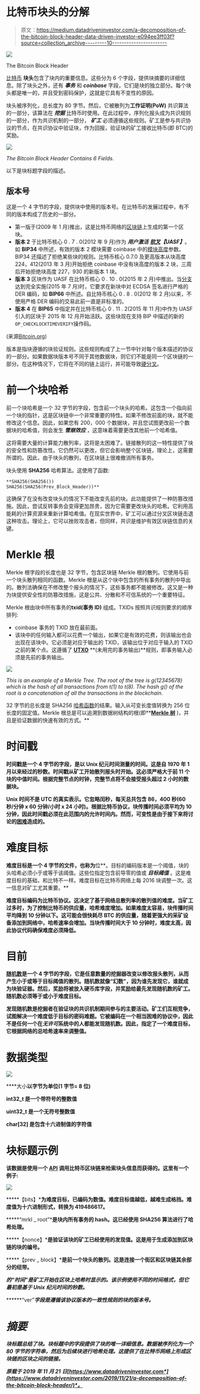 # 比特币块头的分解

> 原文：<https://medium.datadriveninvestor.com/a-decomposition-of-the-bitcoin-block-header-data-driven-investor-e094ee3ff03f?source=collection_archive---------10----------------------->

![](img/5b821db44690794ffe5e1e12848f94c5.png)

The Bitcoin Block Header

[比特币](https://www.datadriveninvestor.com/glossary/bitcoin/) **块头**包含了块内的重要信息。这些分为 6 个字段，提供块摘要的详细信息。除了块头之外，还有 ***事务*** 和 ***coinbase*** 字段，它们是块的独立部分。每个块头都是唯一的，并且受到密码保护，这就是它具有不变性的原因。

块头被序列化，总长度为 80 字节。然后，它被散列为**工作证明(PoW)** 共识算法的一部分，该算法在 ***挖掘*** 比特币时使用。在此过程中，序列化报头成为共识规则的一部分，作为共识机制的一部分， ***矿工*** 必须遵循这些规则。矿工是参与共识协议的节点，在共识协议中验证块，作为回报，验证块的矿工接收比特币(即 BTC)的奖励。

![](img/3e0eac05337f273d49fcda7cfc4f66dc.png)

*The Bitcoin Block Header Contains 6 Fields.*

以下是块标题字段的描述。

## 版本号

这是一个 4 字节的字段，提供块中使用的版本号。在比特币的发展过程中，有不同的版本构成了历史的一部分。

*   第一版于(2009 年 1 月)推出，这是比特币网络的[区块链](https://www.datadriveninvestor.com/glossary/blockchain/)上生成的第一个区块。
*   **版本 2** 于比特币核心 0 . 7 . 0(2012 年 9 月)作为 ***用户激活*** [***软叉***](https://www.datadriveninvestor.com/glossary/soft-fork/)***【UASF】***。如 **BIP34** 中所述，有效的版本 2 模块需要 coinbase 中的[模块高度](https://www.datadriveninvestor.com/glossary/block-height/)参数。BIP34 还描述了拒绝某些块的规则。比特币核心 0.7.0 及更高版本从块高度 224，412(2013 年 3 月)开始拒绝 coinbase 中没有块高度的版本 2 块，三周后开始拒绝块高度 227，930 的新版本 1 块。
*   **版本 3** 区块作为 UASF 在比特币核心 0 . 10 . 0(2015 年 2 月)中推出。当[分支](https://www.datadriveninvestor.com/glossary/fork/)达到完全实施(2015 年 7 月)时，它要求在新块中对 ECDSA 签名进行严格的 DER 编码，如 **BIP66** 中所述。自比特币核心 0 . 8 . 0(2012 年 2 月)以来，不使用严格 DER 编码的交易此前一直是非标准的。
*   **版本 4** 在 **BIP65** 中指定并在比特币核心 0 . 11 . 2(2015 年 11 月)中作为 UASF 引入的区块于 2015 年 12 月开始活跃。这些块现在支持 BIP 中描述的新的`OP_CHECKLOCKTIMEVERIFY`操作码。

(来源[Bitcoin.org](http://bitcoin.org/))

版本是指块遵循的块验证规则。这些规则构成了上一节中针对每个版本描述的协议的一部分。如果数据块版本号不同于其他数据块，则它们不能是同一个区块链的一部分。在这种情况下，它将在不同的链上运行，并可能导致[硬分叉](https://www.datadriveninvestor.com/glossary/hard-fork/)。

# 前一个块哈希

前一个块哈希是一个 32 字节的字段，包含前一个块头的哈希。这包含一个指向前一个块的指针，这是区块链中一个非常重要的特性。如果不修改前面的块，就不能修改这个信息。因此，如果您有 200，000 个数据块，并且您试图更改前一个数据块的哈希值，则会发生 ***雪崩效应*** ，这意味着需要更改其他前一个哈希值。

这将需要大量的计算能力散列率，这将是太困难了。链接散列的这一特性提供了块的安全性和防篡改性。它仍然可以更改，但它会影响整个区块链，理论上，这需要所谓的。因此，由于块头的散列，在区块链上很难撤消所有事务。

块头使用 **SHA256** 哈希算法。这使用了函数:

```
**SHA256(SHA256())
SHA256(SHA256(Prev_Block_Header))**
```

这确保了在没有改变块头的情况下不能改变先前的块。此功能提供了一种防篡改措施。因此，尝试反转事务会变得更加昂贵，因为它需要更改块头的哈希。它利用高能耗的计算资源来重新计算哈希值。在现实世界中，矿工可以通过分叉区块链击退这种攻击。理论上，它可以挫败攻击者，但同样，共识是维护有效区块链信息的关键。

# Merkle 根

Merkle 根字段的长度也是 32 字节，包含区块链 Merkle 根的散列。它使用与前一个块头散列相同的函数。Merkle 根是从这个块中包含的所有事务的散列中导出的。散列法确保在不修改整个报头的情况下，这些事务都不能被修改。这又是一种为块提供安全性的防篡改措施，这是公共、分散和不可信系统的一个重要特征。

Merkle 根由块中所有事务的**txid(事务 ID)** 组成。TXIDs 按照共识规则要求的顺序排列:

*   coinbase 事务的 TXID 放在最前面。
*   该块中的任何输入都可以花费一个输出，如果它是有效的花费，则该输出也会出现在该块中。它必须是对应于输出的 TXID，该输出位于对应于输入的 TXID 之前的某个点。这遵循了 [**UTXO**](https://www.datadriveninvestor.com/glossary/unspent-transaction-outputs/) **(未用完的事务输出)**规则，即事务输入必须是先前的事务输出。

![](img/dc9974e686071accbb66527dc70068b3.png)

*This is an example of a Merkle Tree. The root of the tree is g(12345678) which is the hash of all transactions from t(1) to t(8). The hash g() of the root is a concatenation of all the transactions in the blockchain.*

32 字节的总长度是 SHA256 [哈希函数](https://www.datadriveninvestor.com/glossary/hash-function/)的结果。输入从可变长度值转换为 256 位长度的固定值。Merkle 根总是可以追溯到数据树结构的根(即**[**Merkle 树**](https://www.datadriveninvestor.com/glossary/merkle-tree/) )，并且是验证数据的快速有效的方式。**

# **时间戳**

**时间戳是一个 4 字节的字段，是以 Unix 纪元时间测量的时间。这是自 1970 年 1 月以来经过的秒数。时间戳从矿工开始散列报头时开始。这必须严格大于前 11 个块的中值时间。根据完整节点的时钟，完整节点将不会接受报头超过 2 小时的数据块。**

**Unix 时间不是 UTC 的真实表示。它忽略闰秒，每天总共包含 86，400 秒(60 秒/分钟 x 60 分钟/小时 x 24 小时)。根据比特币协议，块传播时间必须平均为 10 分钟，因此时间戳必须在此范围内的允许时间内。然而，可变性是由于接下来将讨论的[困难](https://www.datadriveninvestor.com/glossary/difficulty/)造成的。**

# **难度目标**

**难度目标是一个 4 字节的文件，也称为**位**。目标的编码版本是一个阈值，块的头哈希必须小于或等于该阈值。这些位指定包含前导零的值或 ***目标阈值*** 。这是难度目标的基础，和比特不一样。难度目标在比特币网络上每 2016 块调整一次。这一信息对矿工尤其重要。**

**难度目标编码为比特币协议。这决定了基于网络总散列率的散列值的难度。当矿工过多时，为了控制比特币的供应量，哈希难度增加。如果难度太容易，块传播时间平均降到 10 分钟以下。这可能会很快耗尽 BTC 的供应量，随着更强大的采矿设备添加到网络中，哈希速率会增加。当块传播时间大于 10 分钟时，难度太高，因此协议代码确保难度必须降低。**

# **目前**

**[随机数](https://www.datadriveninvestor.com/glossary/nonce/)是一个 4 字节的字段，它是任意数量的挖掘器改变以修改报头散列，从而产生小于或等于目标阈值的散列。随机数就像“幻数”，因为谁先发现它，谁就成为块验证器。然后，奖励将被放入硬币库字段，并奖励给最先发现随机数的矿工。随机数必须等于或小于难度目标。**

**发现随机数是挖掘者在验证块的共识机制期间参与的主要活动。矿工们互相竞争，试图解决一个难度低于目标的密码难题。它被编码在一个相当困难的协议中，因此不是任何一个在*无许可*系统中的人都能发现随机数。因此，指定了一个难度目标，它根据网络的总哈希速率来调整值。**

# **数据类型**

**![](img/77c069b146854701be30292697f13237.png)**

****大小**以字节为单位(1 字节= 8 位)**

****int32_t** 是一个带符号的整数值**

****uint32_t** 是一个无符号整数值**

****char[32]** 是包含十六进制值的字符值**

# **块标题示例**

**该数据是使用一个 [API](https://www.datadriveninvestor.com/glossary/application-programming-interface/) 调用比特币区块链来检索块头信息而获得的。这里有一个例子:**

**![](img/99f491c1f3e7eb9489f6919abaf6d348.png)**

*****【bits】***为难度目标，已编码为数值。难度目标值越低，越难生成格挡。难度值为十六进制形式，转换为 419486617。**

*****“mrkl _ root”***是块内所有事务的 hash。这已经使用 SHA256 算法进行了哈希处理。**

*****【nonce】***是验证该块的矿工已经使用的发现值。这是用于生成添加到区块链的块的编号。**

*****【prev _ block】***是前一个块头的散列。这是连接一个街区和区块链其余部分的纽带。**

***的“时间”是矿工开始在区块上哈希时显示的。该示例使用不同的时间格式，但它最初是基于 Unix 纪元时间的秒数。***

******“ver”***字段是遵循该协议版本的一致性规则的块的版本号。***

# ***摘要***

***块标题总结了块。块标题中的字段提供了块的唯一详细信息。数据被序列化为一个 80 字节的字符串，然后为后续块进行哈希处理。这提供了在比特币网络上形成区块链的区块之间的链接。***

****原载于 2019 年 11 月 21 日*[*https://www.datadriveninvestor.com*](https://www.datadriveninvestor.com/2019/11/21/a-decomposition-of-the-bitcoin-block-header/)*。****